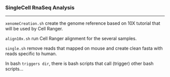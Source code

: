### SingleCell RnaSeq Analysis
_________________

`xenomeCreation.sh` create the genome reference based on 10X tutorial that will be used by Cell Ranger. 

`align10x.sh` run Cell Ranger alignment for the several samples. 

`single.sh` remove reads that mapped on mouse and create clean fasta with reads specific to human.

In bash `triggers dir`, there is bash scripts that call (trigger) other bash scripts...